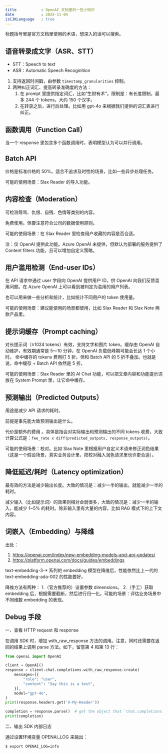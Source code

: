 ```yaml
---
title           : OpenAI 文档里的一些小知识
date            : 2024-11-04
isCJKLanguage   : true
---
```



标题括号里是官方文档里使用的术语，想深入的话可以搜索。

## 语音转录成文字（ASR、STT）

- STT：Speech to text
- ASR：Automatic Speech Recoginition

1. 支持返回时间戳，由参数 `timestamp_granularities` 控制。
2. 两种纠正词汇、提高转录准确度的方法：
    1. 在 prompt 里提供指定词汇，比如“生财有术“。限制是：有长度限制，最多 244 个 tokens，大约 150 个汉字。
    2. 在转录之后，进行后处理。比如用 gpt-4o 来根据我们提供的词汇表进行纠正。

## 函数调用（Function Call）

当一个 response 里包含多个函数调用时，表明模型认为可以并行调用。

## Batch API

价格是标准价格的 50%。适合不追求及时性的场景，比如一些异步处理任务。

可能的使用场景：Slax Reader 的导入功能。

## 内容检查（Moderation）

可检测辱骂、仇恨、自残、色情等类别的内容。

免费使用。但要注意符合公司的数据使用原则。

可能的使用场景：在 Slax Reader 里检查用户收藏的内容是否合适。

注：仅 OpenAI 提供此功能。Azure OpenAI 未提供，但默认为部署的服务提供了 Content filters 功能，且可以增加自定义策略。

## 用户滥用检测（End-user IDs）

在 API 请求中通过 user 字段向 OpenAI 提供用户 ID，供 OpenAI 向我们反馈滥用问题。在 Azure OpenAI 上可以看到被判定为滥用的用户列表。

也可以用来做一些分析和统计，比如统计不同用户的 token 使用量。

可能的使用场景：建议能使用的场景都使用，比如 Slax Reader 和 Slax Note 两款产品里。

## 提示词缓存（Prompt caching）

对长提示词（≥1024 tokens）有效，支持文字和图片 token。缓存由 OpenAI 自动维护，有效期通常是 5～10 分钟，在 OpenAI 负载低峰期可能会长达 1 个小时。
命中缓存的 tokens 费用打 5 折。但和 Batch API 的 5 折不叠加。也就是说，命中缓存 + Batch API 依然是 5 折。

可能的使用场景：Slax Reader 里的 AI Chat 功能，可以把文章内容和功能提示词放在 System Prompt 里，让它命中缓存。

## 预测输出（Predicted Outputs）

用途是减少 API 请求的耗时。

前提是事先能大致预测输出是什么。

代价是额外的费用 。具体是指会对实际输出和预测输出的不同 tokens 收费，大致计算公式是：`fee_rate x diff(predicted_outputs, response_outputs)`。

可能的使用场景：校对。比如 Slax Note 里根据用户自定义术语来修正润色结果（这是一个假设场景，真实业务设计里，把校对融入润色请求里也许更合适）。

## 降低延迟/耗时（Latency optimization）

最有效的方法是减少输出长度。大致的情况是：减少一半的输出，就能减少一半的耗时。

减少输入（比如提示词）的效果则相对会弱很多，大致的情况是：减少一半的输入，能减少 1~5%  的耗时。除非输入里有大量的内容，比如 RAG 模式下的上下文内容。

## 词嵌入（Embedding）与降维

出处：
1. https://openai.com/index/new-embedding-models-and-api-updates/
2. https://platform.openai.com/docs/guides/embeddings

text-embedding-3-* 系列的 embedding 模型在降维后，性能依然比上一代的 text-embedding-ada-002 的性能要好。

降维方法有两种：
1.（官方推荐的）设置参数 dimensions。
2.（手工）获取 embedding 后，根据需要截断，然后进行归一化。可能的场景：评估业务场景中不同维数 embedding 的表现。

## Debug 手段

一、查看 HTTP request 和 response

在调用 SDK 时，增加 with_raw_response 方法的调用。注意，同时还需要在返回的结果上调用 parse 方法。如下，留意第 4 和第 13 行：

```python
from openai import OpenAI

client = OpenAI()
response = client.chat.completions.with_raw_response.create(
    messages=[{
        "role": "user",
        "content": "Say this is a test",
    }],
    model="gpt-4o",
)
print(response.headers.get('X-My-Header'))

completion = response.parse()  # get the object that `chat.completions.create()` would have returned
print(completion)
```


二、输出 SDK 内部日志

通过设置环境变量 OPENAI_LOG 来输出：
```bash
$ export OPENAI_LOG=info
```



